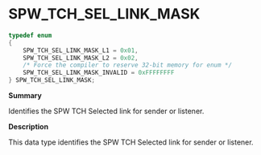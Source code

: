 # SPW_TCH_SEL_LINK_MASK

```c
typedef enum
{
    SPW_TCH_SEL_LINK_MASK_L1 = 0x01,
    SPW_TCH_SEL_LINK_MASK_L2 = 0x02,
    /* Force the compiler to reserve 32-bit memory for enum */
    SPW_TCH_SEL_LINK_MASK_INVALID = 0xFFFFFFFF
} SPW_TCH_SEL_LINK_MASK;
```

**Summary**

Identifies the SPW TCH Selected link for sender or listener.

**Description**

This data type identifies the SPW TCH Selected link for sender or listener.
